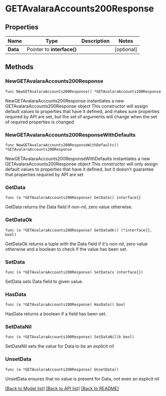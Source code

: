 # GETAvalaraAccounts200Response

## Properties

Name | Type | Description | Notes
------------ | ------------- | ------------- | -------------
**Data** | Pointer to **interface{}** |  | [optional] 

## Methods

### NewGETAvalaraAccounts200Response

`func NewGETAvalaraAccounts200Response() *GETAvalaraAccounts200Response`

NewGETAvalaraAccounts200Response instantiates a new GETAvalaraAccounts200Response object
This constructor will assign default values to properties that have it defined,
and makes sure properties required by API are set, but the set of arguments
will change when the set of required properties is changed

### NewGETAvalaraAccounts200ResponseWithDefaults

`func NewGETAvalaraAccounts200ResponseWithDefaults() *GETAvalaraAccounts200Response`

NewGETAvalaraAccounts200ResponseWithDefaults instantiates a new GETAvalaraAccounts200Response object
This constructor will only assign default values to properties that have it defined,
but it doesn't guarantee that properties required by API are set

### GetData

`func (o *GETAvalaraAccounts200Response) GetData() interface{}`

GetData returns the Data field if non-nil, zero value otherwise.

### GetDataOk

`func (o *GETAvalaraAccounts200Response) GetDataOk() (*interface{}, bool)`

GetDataOk returns a tuple with the Data field if it's non-nil, zero value otherwise
and a boolean to check if the value has been set.

### SetData

`func (o *GETAvalaraAccounts200Response) SetData(v interface{})`

SetData sets Data field to given value.

### HasData

`func (o *GETAvalaraAccounts200Response) HasData() bool`

HasData returns a boolean if a field has been set.

### SetDataNil

`func (o *GETAvalaraAccounts200Response) SetDataNil(b bool)`

 SetDataNil sets the value for Data to be an explicit nil

### UnsetData
`func (o *GETAvalaraAccounts200Response) UnsetData()`

UnsetData ensures that no value is present for Data, not even an explicit nil

[[Back to Model list]](../README.md#documentation-for-models) [[Back to API list]](../README.md#documentation-for-api-endpoints) [[Back to README]](../README.md)


